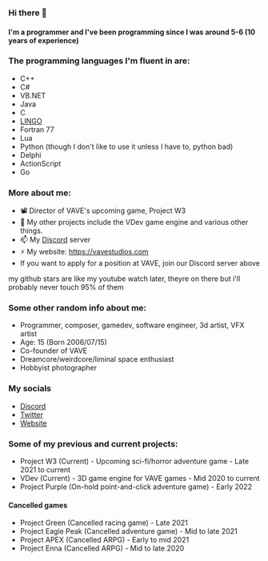 ### Hi there 👋

#### I'm a programmer and I've been programming since I was around 5-6 (10 years of experience)

### The programming languages I'm fluent in are:
- C++
- C#
- VB.NET
- Java
- C
- [LINGO](https://en.wikipedia.org/wiki/Lingo_(programming_language))
- Fortran 77
- Lua
- Python (though I don't like to use it unless I have to, python bad)
- Delphi
- ActionScript
- Go

### More about me:

- 📽️ Director of VAVE's upcoming game, Project W3
- 👯 My other projects include the VDev game engine and various other things.
- 📫 My [Discord](https://discord.gg/zAT7gKdxA6) server
- ⚡ My website: https://vavestudios.com
- If you want to apply for a position at VAVE, join our Discord server above

my github stars are like my youtube watch later, theyre on there but i'll probably never touch 95% of them

### Some other random info about me:
- Programmer, composer, gamedev, software engineer, 3d artist, VFX artist
- Age: 15 (Born 2006/07/15)
- Co-founder of VAVE
- Dreamcore/weirdcore/liminal space enthusiast
- Hobbyist photographer

### My socials
- [Discord](https://discord.gg/zAT7gKdxA6)
- [Twitter](https://twitter.com/bnjyofficial)
- [Website](https://vavestudios.com)

### Some of my previous and current projects:
- Project W3 (Current) - Upcoming sci-fi/horror adventure game - Late 2021 to current
- VDev (Current) - 3D game engine for VAVE games - Mid 2020 to current
- Project Purple (On-hold point-and-click adventure game) - Early 2022
#### Cancelled games
- Project Green (Cancelled racing game) - Late 2021
- Project Eagle Peak (Cancelled adventure game) - Mid to late 2021
- Project APEX (Cancelled ARPG) - Early to mid 2021
- Project Enna (Cancelled ARPG) - Mid to late 2020
